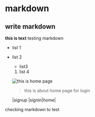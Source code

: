 # markdown
## write markdown

**this is text**
testing markdown
+ list 1
+ list 2
  + list3
   1. list 4
   
   ![this is home page](https://firebasestorage.googleapis.com/v0/b/fir-login-react-66d68.appspot.com/o/images%2Finstacalm%201.PNG?alt=media&token=d12f9dbf-9689-4e78-8e9d-b9c9798f47bd)
   > this is about home page for login 
   
   
   |signup |signin|home|
   
   
checking markdown to test
